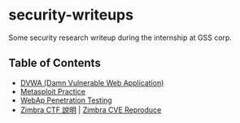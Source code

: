 # security-writeups

Some security research writeup during the internship at GSS corp.

## Table of Contents

- [DVWA (Damn Vulnerable Web Application)](./DVWA.md)
- [Metasploit Practice](./metasploit.md)
- [WebAp Penetration Testing](./WebAp-PT.md)
- [Zimbra CTF 說明](./Zimbra-CTF-Intro.pdf) | [Zimbra CVE Reproduce](./Zimbra.pdf)
